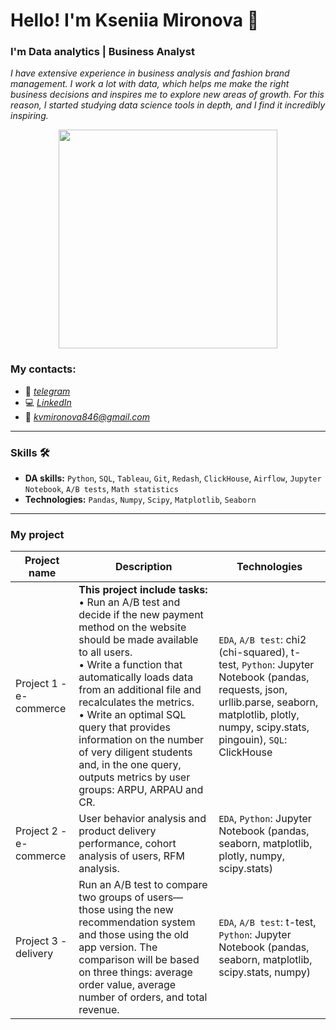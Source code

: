 # Hello! I'm Kseniia Mironova :wave:
### I'm Data analytics | Business Analyst
_I have extensive experience in business analysis and fashion brand management. I work a lot with data, which helps me make the right business decisions and inspires me to explore new areas of growth. For this reason, I started studying data science tools in depth, and I find it incredibly inspiring._

<p align="center">
  <img src="https://img.freepik.com/free-vector/programmer-working-with-sql_52683-22997.jpg?t=st=1723142744~exp=1723146344~hmac=e17bbf0d79b09cdfbd0ab003c65c9c43e9958cae42e12be863dfcee6a72f1dd8&w=1060" width="350" height="350">
</p>

### My contacts:
*	:calling: _[telegram](https://t.me/ksumiro)_
*	:computer: _[LinkedIn]()_
*	:envelope_with_arrow: _[kvmironova846@gmail.com](https://mail.google.com/mail)_
___
### Skills :hammer_and_wrench:
* __DA skills:__ `Python`, `SQL`, `Tableau`, `Git`, `Redash`, `ClickHouse`, `Airflow`, `Jupyter Notebook`, `A/B tests`, `Math statistics`
* __Technologies:__ `Pandas`, `Numpy`, `Scipy`, `Matplotlib`, `Seaborn`
___
### My project
| Project name | Description | Technologies |
|-----------|---------|-------------|
| Project 1 - e-commerce  | __This project include tasks:__ <br> • Run an A/B test and decide if the new payment method on the website should be made available to all users.<br> • Write a function that automatically loads data from an additional file and recalculates the metrics.<br> • Write an optimal SQL query that provides information on the number of very diligent students and, in the one query, outputs metrics by user groups: ARPU, ARPAU and CR.    | `EDA`, `A/B test`: chi2 (chi-squared), t-test, `Python`: Jupyter Notebook (pandas, requests, json, urllib.parse, seaborn, matplotlib, plotly, numpy, scipy.stats, pingouin), `SQL`: ClickHouse  |
| Project 2 - e-commerce     | User behavior analysis and product delivery performance, cohort analysis of users, RFM analysis.      | `EDA`, `Python`: Jupyter Notebook (pandas, seaborn, matplotlib, plotly, numpy, scipy.stats)|
| Project 3 - delivery      |  Run an A/B test to compare two groups of users—those using the new recommendation system and those using the old app version. The comparison will be based on three things: average order value, average number of orders, and total revenue.     |  `EDA`, `A/B test`: t-test, `Python`: Jupyter Notebook (pandas, seaborn, matplotlib, scipy.stats, numpy)      |


